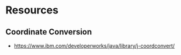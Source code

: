 # Resources #


## Coordinate Conversion ##

  * https://www.ibm.com/developerworks/java/library/j-coordconvert/

